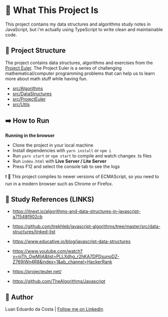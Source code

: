 # :book: What This Project Is

This project contains my data structures and algorithms study notes in JavaScript, but i'm actually using TypeScript to write clean and maintainable code.

## :file_folder: Project Structure

The project contains data structures, algorithms and exercises from the [Project Euler](https://projecteuler.net/). The Project Euler is a series of challenging mathematical/computer programming problems that can help us to learn more about math stuff while having fun.

- [src/Algorithms](src/Algorithms)
- [src/DataStructures](src/DataStructures)
- [src/ProjectEuler](src/ProjectEuler)
- [src/Utils](src/Utils)

## :arrow_right: How to Run

**Running in the browser**

- Clone the project in your local machine
- Install dependencies with `yarn install` or `npm i`
- Run `yarn start` or `npm start` to compile and watch changes .ts files
- Run `index.html` with **Live Server / Lite Server**
- Press F12 and select the console tab to see the logs

:exclamation: :rocket: This project compiles to newer versions of ECMAScript, so you need to run in a modern browser such as Chrome or Firefox.

## :link: Study References (LINKS)

- https://itnext.io/algorithms-and-data-structures-in-javascript-a71548f902cb

- https://github.com/trekhleb/javascript-algorithms/tree/master/src/data-structures/linked-list

- https://www.educative.io/blog/javascript-data-structures

- https://www.youtube.com/watch?v=njTh_OwMljA&list=PLLXdhg_r2hKA7DPDsunoDZ-Z769jWn4R8&index=1&ab_channel=HackerRank

- https://projecteuler.net/

- https://github.com/TheAlgorithms/Javascript

## :man: Author

Luan Eduardo da Costa | [Follow me on Linkedin](https://www.linkedin.com/in/luaneducosta/)
